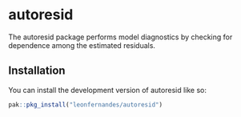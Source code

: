 
<!-- README.md is generated from README.Rmd. Please edit that file -->

# autoresid

<!-- badges: start -->

<!-- badges: end -->

The autoresid package performs model diagnostics by checking for
dependence among the estimated residuals.

## Installation

You can install the development version of autoresid like so:

``` r
pak::pkg_install("leonfernandes/autoresid")
```

